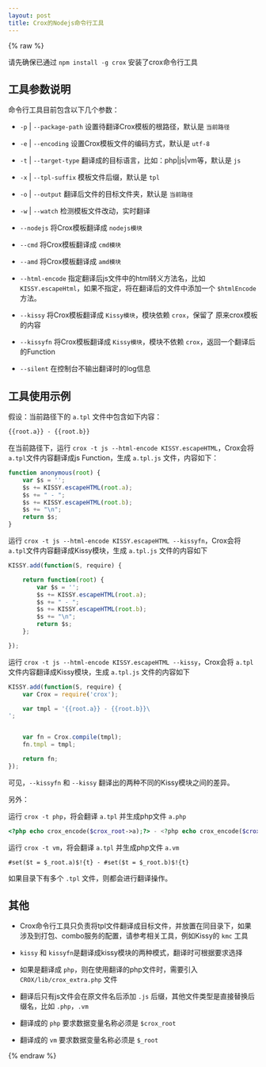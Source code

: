 ```yaml
---
layout: post
title: Crox的Nodejs命令行工具
---
```


{% raw %}

请先确保已通过 `npm install -g crox` 安装了crox命令行工具

## 工具参数说明

命令行工具目前包含以下几个参数：

- `-p` | `--package-path` 设置待翻译Crox模板的根路径，默认是 `当前路径`

- `-e` | `--encoding` 设置Crox模板文件的编码方式，默认是 `utf-8`

- `-t` | `--target-type` 翻译成的目标语言，比如：php|js|vm等，默认是 `js`

- `-x` | `--tpl-suffix` 模板文件后缀，默认是 `tpl`

- `-o` | `--output` 翻译后文件的目标文件夹，默认是 `当前路径`

- `-w` | `--watch` 检测模板文件改动，实时翻译

- `--nodejs` 将Crox模板翻译成 `nodejs模块`

- `--cmd` 将Crox模板翻译成 `cmd模块`

- `--amd` 将Crox模板翻译成 `amd模块`

- `--html-encode` 指定翻译后js文件中的html转义方法名，比如 `KISSY.escapeHtml`，如果不指定，将在翻译后的文件中添加一个 `$htmlEncode` 方法。

- `--kissy` 将Crox模板翻译成 `Kissy模块`，模块依赖 `crox`，保留了 原来crox模板的内容

- `--kissyfn` 将Crox模板翻译成 `Kissy模块`，模块不依赖 `crox`，返回一个翻译后的Function

- `--silent` 在控制台不输出翻译时的log信息



## 工具使用示例

假设：当前路径下的 `a.tpl` 文件中包含如下内容：

```html
{{root.a}} - {{root.b}}
```

在当前路径下，运行 `crox -t js --html-encode KISSY.escapeHTML`，Crox会将 `a.tpl`文件内容翻译成js Function，生成 `a.tpl.js` 文件，内容如下：

```js
function anonymous(root) {
    var $s = '';
    $s += KISSY.escapeHTML(root.a);
    $s += " - ";
    $s += KISSY.escapeHTML(root.b);
    $s += "\n";
    return $s;
}
```

运行 `crox -t js --html-encode KISSY.escapeHTML --kissyfn`，Crox会将 `a.tpl`文件内容翻译成Kissy模块，生成 `a.tpl.js` 文件的内容如下

```js
KISSY.add(function(S, require) {

    return function(root) {
        var $s = '';
        $s += KISSY.escapeHTML(root.a);
        $s += " - ";
        $s += KISSY.escapeHTML(root.b);
        $s += "\n";
        return $s;
    };

});
```

运行 `crox -t js --html-encode KISSY.escapeHTML --kissy`，Crox会将 `a.tpl`文件内容翻译成Kissy模块，生成 `a.tpl.js` 文件的内容如下

```js
KISSY.add(function(S, require) {
    var Crox = require('crox');

    var tmpl = '{{root.a}} - {{root.b}}\
';


    var fn = Crox.compile(tmpl);
    fn.tmpl = tmpl;

    return fn;
});
```

可见，`--kissyfn` 和 `--kissy` 翻译出的两种不同的Kissy模块之间的差异。

另外：

运行 `crox -t php`，将会翻译 `a.tpl` 并生成php文件 `a.php`

```php
<?php echo crox_encode($crox_root->a);?> - <?php echo crox_encode($crox_root->b);?>
```

运行 `crox -t vm`，将会翻译 `a.tpl` 并生成php文件 `a.vm`

```
#set($t = $_root.a)$!{t} - #set($t = $_root.b)$!{t}
```

如果目录下有多个 `.tpl` 文件，则都会进行翻译操作。

## 其他

- Crox命令行工具只负责将tpl文件翻译成目标文件，并放置在同目录下，如果涉及到打包、combo服务的配置，请参考相关工具，例如Kissy的 `kmc` 工具

- `kissy` 和 `kissyfn`是翻译成kissy模块的两种模式，翻译时可根据要求选择

- 如果是翻译成 `php`，则在使用翻译的php文件时，需要引入 `CROX/lib/crox_extra.php` 文件

- 翻译后只有js文件会在原文件名后添加 `.js` 后缀，其他文件类型是直接替换后缀名，比如 `.php`，`.vm`

- 翻译成的 `php` 要求数据变量名称必须是 `$crox_root`

- 翻译成的 `vm` 要求数据变量名称必须是 `$_root`

{% endraw %}